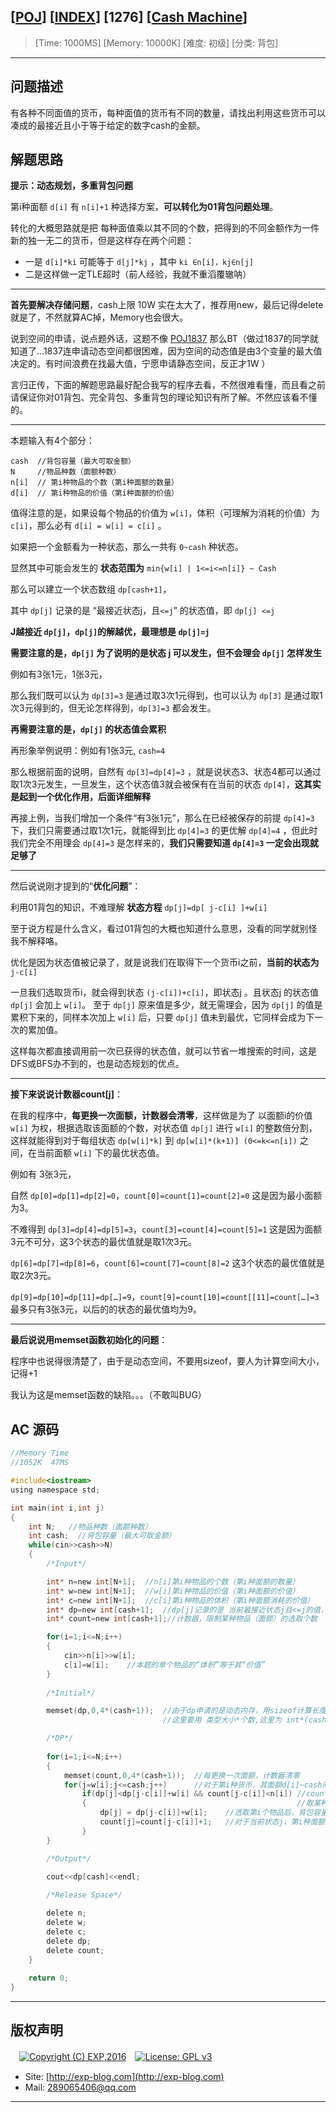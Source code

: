 ## [[POJ](http://poj.org/)] [[INDEX](https://github.com/lyy289065406/POJ-Solving-Reports)] [1276] [[Cash Machine](http://poj.org/problem?id=1276)]

> [Time: 1000MS] [Memory: 10000K] [难度: 初级] [分类: 背包]

------

## 问题描述

有各种不同面值的货币，每种面值的货币有不同的数量，请找出利用这些货币可以凑成的最接近且小于等于给定的数字cash的金额。


## 解题思路

**提示：动态规划，多重背包问题**

第i种面额 `d[i]` 有 `n[i]+1` 种选择方案，**可以转化为01背包问题处理**。

转化的大概思路就是把 每种面值乘以其不同的个数，把得到的不同金额作为一件新的独一无二的货币，但是这样存在两个问题：

- 一是 `d[i]*ki` 可能等于 `d[j]*kj`  ，其中 `ki ∈n[i]，kj∈n[j]`
- 二是这样做一定TLE超时（前人经验，我就不重滔覆辙呐）

------

**首先要解决存储问题**，cash上限 10W 实在太大了，推荐用new，最后记得delete就是了，不然就算AC掉，Memory也会很大。

说到空间的申请，说点题外话，这题不像 [POJ1837](/reports/POJ1837-Balance) 那么BT（做过1837的同学就知道了…1837连申请动态空间都很困难，因为空间的动态值是由3个变量的最大值决定的。有时间浪费在找最大值，宁愿申请静态空间，反正才1W ）


言归正传，下面的解题思路最好配合我写的程序去看，不然很难看懂，而且看之前请保证你对01背包、完全背包、多重背包的理论知识有所了解。不然应该看不懂的。

------


本题输入有4个部分：

```
cash  //背包容量（最大可取金额）
N     //物品种数（面额种数）
n[i]  // 第i种物品的个数（第i种面额的数量）
d[i]  // 第i种物品的价值（第i种面额的价值）
```
 
值得注意的是，如果设每个物品的价值为 `w[i]`，体积（可理解为消耗的价值）为 `c[i]`，那么必有 `d[i] = w[i] = c[i]` 。


如果把一个金额看为一种状态，那么一共有 `0~cash` 种状态。

显然其中可能会发生的 **状态范围为** `min{w[i] | 1<=i<=n[i]} ~ Cash`

那么可以建立一个状态数组 `dp[cash+1]`，

其中 `dp[j]` 记录的是 “最接近状态j，且`<=j`” 的状态值，即 `dp[j] <=j`

**J越接近 `dp[j]`，`dp[j]`的解越优，最理想是 `dp[j]=j`**

**需要注意的是，`dp[j]` 为了说明的是状态 j 可以发生，但不会理会 `dp[j]` 怎样发生**

例如有3张1元，1张3元，

那么我们既可以认为 `dp[3]=3` 是通过取3次1元得到，也可以认为 `dp[3]` 是通过取1次3元得到的，但无论怎样得到，`dp[3]=3` 都会发生。

**再需要注意的是，`dp[j]` 的状态值会累积**

再形象举例说明：例如有1张3元, `cash=4`

那么根据前面的说明，自然有 `dp[3]=dp[4]=3` ，就是说状态3、状态4都可以通过取1次3元发生，一旦发生，这个状态值3就会被保有在当前的状态 `dp[4]`，**这其实是起到一个优化作用，后面详细解释**

再接上例，当我们增加一个条件“有3张1元”，那么在已经被保存的前提 `dp[4]=3` 下，我们只需要通过取1次1元，就能得到比 `dp[4]=3` 的更优解 `dp[4]=4` ，但此时我们完全不用理会 `dp[4]=3` 是怎样来的，**我们只需要知道 `dp[4]=3` 一定会出现就足够了**


------


然后说说刚才提到的“**优化问题**”：

利用01背包的知识，不难理解 **状态方程** `dp[j]=dp[ j-c[i] ]+w[i]`

至于说方程是什么含义，看过01背包的大概也知道什么意思，没看的同学就别怪我不解释咯。

优化是因为状态值被记录了，就是说我们在取得下一个货币i之前，**当前的状态为** `j-c[i]`

一旦我们选取货币i，就会得到状态 `(j-c[i])+c[i]`，即状态j 。且状态j 的状态值 `dp[j]` 会加上 `w[i]`。 至于 `dp[j]` 原来值是多少，就无需理会，因为 `dp[j]` 的值是累积下来的，同样本次加上 `w[i]` 后，只要 `dp[j]` 值未到最优，它同样会成为下一次的累加值。

这样每次都直接调用前一次已获得的状态值，就可以节省一堆搜索的时间，这是DFS或BFS办不到的，也是动态规划的优点。


------


**接下来说说计数器count[j]**：

在我的程序中，**每更换一次面额，计数器会清零**，这样做是为了 以面额i的价值 `w[i]` 为权，根据选取该面额的个数，对状态值 `dp[j]` 进行 `w[i]` 的整数倍分割，这样就能得到对于每组状态 `dp[w[i]*k]` 到 `dp[w[i]*(k+1)] (0<=k<=n[i])` 之间，在当前面额 `w[i]` 下的最优状态值。

例如有 3张3元，

自然 `dp[0]=dp[1]=dp[2]=0`，`count[0]=count[1]=count[2]=0` 这是因为最小面额为3。

不难得到 `dp[3]=dp[4]=dp[5]=3`，`count[3]=count[4]=count[5]=1` 这是因为面额3元不可分，这3个状态的最优值就是取1次3元。

`dp[6]=dp[7]=dp[8]=6`，`count[6]=count[7]=count[8]=2` 这3个状态的最优值就是取2次3元。

`dp[9]=dp[10]=dp[11]=dp[…]=9`，`count[9]=count[10]=count[[11]=count[…]=3`  最多只有3张3元，以后的的状态的最优值均为9。


------


**最后说说用memset函数初始化的问题**：

程序中也说得很清楚了，由于是动态空间，不要用sizeof，要人为计算空间大小，记得+1

我认为这是memset函数的缺陷。。。（不敢叫BUG）


## AC 源码


```c
//Memory Time 
//1052K  47MS 

#include<iostream>
using namespace std;

int main(int i,int j)
{
	int N;   //物品种数（面额种数）	
	int cash;  //背包容量（最大可取金额）
	while(cin>>cash>>N)
	{
		/*Input*/

		int* n=new int[N+1];  //n[i]第i种物品的个数（第i种面额的数量）
		int* w=new int[N+1];  //w[i]第i种物品的价值（第i种面额的价值）
		int* c=new int[N+1];  //c[i]第i种物品的体积（第i种面额消耗的价值）
		int* dp=new int[cash+1];  //dp[j]记录的是 当前最接近状态j且<=j的值，dp值会累积
		int* count=new int[cash+1];//计数器，限制某种物品（面额）的选取个数

		for(i=1;i<=N;i++)
		{
			cin>>n[i]>>w[i];
			c[i]=w[i];    //本题的单个物品的“体积”等于其“价值”
		}
		
		/*Initial*/

		memset(dp,0,4*(cash+1));  //由于dp申请的是动态内存，用sizeof计算长度会出错
		                          //这里要用 类型大小*个数,这里为 int*(cash+1) , int大小为4

		/*DP*/
		
		for(i=1;i<=N;i++)
		{
			memset(count,0,4*(cash+1));  //每更换一次面额，计数器清零
			for(j=w[i];j<=cash;j++)      //对于第i种货币，其面额d[i]~cash间任一个状态都可能发生
				if(dp[j]<dp[j-c[i]]+w[i] && count[j-c[i]]<n[i]) //count[j-c[i]]<n[i]
				{                                               //取某种面额前，必须保证这次操作之前所取该种面额的次数小于n[i]
					dp[j] = dp[j-c[i]]+w[i];    //选取第i个物品后，背包容量（允许取的最大金额）减少c[i]
					count[j]=count[j-c[i]]+1;   //对于当前状态j，第i种面额被抽了count[j]次
				}
		}

		/*Output*/
		
		cout<<dp[cash]<<endl;

		/*Release Space*/

		delete n;
		delete w;
		delete c;
		delete dp;
		delete count;
	}
	
	return 0;
}
```

------

## 版权声明

　[![Copyright (C) EXP,2016](https://img.shields.io/badge/Copyright%20(C)-EXP%202016-blue.svg)](http://exp-blog.com)　[![License: GPL v3](https://img.shields.io/badge/License-GPL%20v3-blue.svg)](https://www.gnu.org/licenses/gpl-3.0)
  

- Site: [http://exp-blog.com](http://exp-blog.com) 
- Mail: <a href="mailto:289065406@qq.com?subject=[EXP's Github]%20Your%20Question%20（请写下您的疑问）&amp;body=What%20can%20I%20help%20you?%20（需要我提供什么帮助吗？）">289065406@qq.com</a>


------
